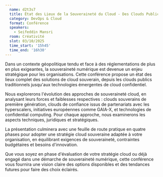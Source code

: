 ```yaml
---
  name: d2t3s7
  title: État des Lieux de la Souveraineté du Cloud - Des Clouds Publics aux Clouds Confidentiels
  category: DevOps & Cloud
  format: Conférence
  speakers: 
    - Seifeddin Mansri
  room: Créativité
  slot: 03/10/2025
  time_start: '15h45'
  time_end: '16h30'
---
```

Dans un contexte géopolitique tendu et face à des réglementations de plus en plus exigeantes, la souveraineté numérique est devenue un enjeu stratégique pour les organisations. Cette conférence propose un état des lieux complet des solutions de cloud souverain, depuis les clouds publics traditionnels jusqu'aux technologies émergentes de cloud confidentiel.

Nous explorerons l'évolution des approches de souveraineté cloud, en analysant leurs forces et faiblesses respectives : clouds souverains de première génération, clouds de confiance issus de partenariats avec les hyperscalers, initiatives européennes comme GAIA-X, et technologies de confidential computing. Pour chaque approche, nous examinerons les aspects techniques, juridiques et stratégiques.

La présentation culminera avec une feuille de route pratique en quatre phases pour adopter une stratégie cloud souveraine adaptée à votre organisation, en équilibrant exigences de souveraineté, contraintes budgétaires et besoins d'innovation.

Que vous soyez en phase d'évaluation de votre stratégie cloud ou déjà engagé dans une démarche de souveraineté numérique, cette conférence vous fournira une vision claire des options disponibles et des tendances futures pour faire des choix éclairés.

